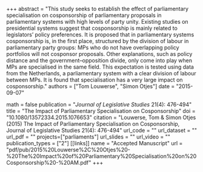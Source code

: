 +++
abstract = "This study seeks to establish the effect of parliamentary specialisation on cosponsorship of parliamentary proposals in parliamentary systems with high levels of party unity. Existing studies on presidential systems suggest that cosponsorship is mainly related to legislators’ policy preferences. It is proposed that in parliamentary systems cosponsorship is, in the first place, structured by the division of labour in parliamentary party groups: MPs who do not have overlapping policy portfolios will not cosponsor proposals. Other explanations, such as policy distance and the government–opposition divide, only come into play when MPs are specialised in the same field. This expectation is tested using data from the Netherlands, a parliamentary system with a clear division of labour between MPs. It is found that specialisation has a very large impact on cosponsorship."
authors = ["Tom Louwerse", "Simon Otjes"]
date = "2015-09-07"

math = false
publication = "*Journal of Legislative Studies* 21(4): 476-494"
title = "The Impact of Parliamentary Specialisation on Cosponsorship"
doi = "10.1080/13572334.2015.1076653"
citation = "Louwerse, Tom & Simon Otjes (2015) The Impact of Parliamentary Specialisation on Cosponsorship, Journal of Legislative Studies 21(4): 476-494"
url_code = ""
url_dataset = ""
url_pdf = ""
projects=["parliaments"]
url_slides = ""
url_video = ""
publication_types = ["2"]
[[links]]
  name = "Accepted Manuscript"
  url = "pdf/pub/2015%20Louwerse%2C%20Otjes%20-%20The%20Impact%20of%20Parliamentary%20Specialisation%20on%20Cosponsorship%20-%20AM.pdf"
+++
